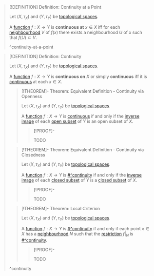 >[!DEFINITION] Definition: Continuity at a Point
>
>Let $(X,\tau_X)$ and $(Y,\tau_Y)$ be [topological spaces](../Topological%20Spaces/Topological%20Space.md).
>
>A [function](../../Analysis/Functions/index.md) $f: X \to Y$ is **continuous at** $x \in X$ iff for each [neighbourhood](../Topological%20Spaces/Neighbourhoods.md) $V$ of $f(x)$ there exists a neighbourhood $U$ of $x$ such that $f(U) \subset V$.
>
>^continuity-at-a-point
>

>[!DEFINITION] Definition: Continuity
>
>Let $(X,\tau_X)$ and $(Y,\tau_Y)$ be [topological spaces](../Topological%20Spaces/Topological%20Space.md).
>
>A [function](../../Analysis/Functions/index.md) $f: X \to Y$ is **continuous on** $X$ or simply **continuous** iff it is [continuous](Continuity.md) at each $x \in X$.
>
>>[!THEOREM]- Theorem: Equivalent Definition - Continuity via Openness
>>
>>Let $(X,\tau_X)$ and $(Y,\tau_Y)$ be [topological spaces](../Topological%20Spaces/Topological%20Space.md).
>>
>>A [function](../../Analysis/Functions/index.md) $f: X \to Y$ is [continuous](Continuity.md) if and only if the [inverse image](../../Analysis/Functions/index.md) of each [open subset](../Topological%20Spaces/Open%20Subset.md) of $Y$ is an open subset of $X$.
>>
>>>[!PROOF]-
>>>
>>>TODO
>>>
>>
>
>
>>[!THEOREM]- Theorem: Equivalent Definition  - Continuity via Closedness
>>
>>Let $(X,\tau_X)$ and $(Y,\tau_Y)$ be [topological spaces](../Topological%20Spaces/Topological%20Space.md).
>>
>>A [function](../../Analysis/Functions/index.md) $f: X \to Y$ is [#^continuity](#^continuity) if and only if the [inverse image](../../Analysis/Functions/index.md) of each [closed subset](../Topological%20Spaces/Closed%20Subset.md) of $Y$ is a [closed subset](../Topological%20Spaces/Closed%20Subset.md) of $X$.
>>
>>>[!PROOF]-
>>>
>>>TODO
>>>
>>
>
>>[!THEOREM]- Theorem: Local Criterion
>>
>>Let $(X,\tau_X)$ and $(Y,\tau_Y)$ be [topological spaces](../Topological%20Spaces/Topological%20Space.md).
>>
>>A [function](../../Analysis/Functions/index.md) $f: X \to Y$ is [#^continuity](#^continuity) if and only if each point $x \in X$ has a [neighbourhood](../Topological%20Spaces/Neighbourhoods.md) $N$ such that the [restriction](../../Analysis/Functions/Restriction.md) $f\big|_N$ is [#^continuity](#^continuity).
>>
>>>[!PROOF]-
>>>
>>>TODO
>>>
>>
>
>^continuity
>